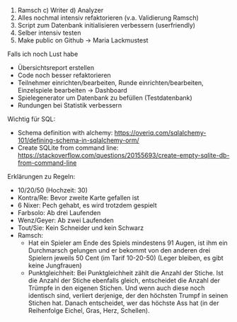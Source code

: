 1. Ramsch
    c) Writer
    d) Analyzer
2. Alles nochmal intensiv refaktorieren (v.a. Validierung Ramsch)
3. Script zum Datenbank initialisieren verbessern (userfriendly)
4. Selber intensiv testen
5. Make public on Github -> Maria Lackmustest


Falls ich noch Lust habe
- Übersichtsreport erstellen
- Code noch besser refaktorieren
- Teilnehmer einrichten/bearbeiten, Runde einrichten/bearbeiten, Einzelspiele bearbeiten -> Dashboard
- Spielegenerator um Datenbank zu befüllen (Testdatenbank)
- Rundungen bei Statistik verbessern
 
 Wichtig für SQL:
 - Schema definition with alchemy: https://overiq.com/sqlalchemy-101/defining-schema-in-sqlalchemy-orm/
 - Create SQLite from command line: https://stackoverflow.com/questions/20155693/create-empty-sqlite-db-from-command-line
  
 Erklärungen zu Regeln:
- 10/20/50 (Hochzeit: 30)
- Kontra/Re: Bevor zweite Karte gefallen ist
- 6 Nixer: Pech gehabt, es wird trotzdem gespielt
- Farbsolo: Ab drei Laufenden
- Wenz/Geyer: Ab zwei Laufenden
- Tout/Sie: Kein Schneider und kein Schwarz
- Ramsch: 
  - Hat ein Spieler am Ende des Spiels mindestens 91 Augen, ist ihm ein Durchmarsch gelungen und er bekommt von den 
    anderen drei Spielern jeweils 50 Cent (im Tarif 10-20-50) (Leger bleiben, es gibt keine Jungfrauen)
  - Punktgleichheit: Bei Punktgleichheit zählt die Anzahl der Stiche. Ist die Anzahl der Stiche ebenfalls gleich, 
    entscheidet die Anzahl der Trümpfe in den eigenen Stichen. Und wenn auch diese noch identisch sind, verliert 
    derjenige, der den höchsten Trumpf in seinen Stichen hat. Danach entscheidet, wer das höchste Ass hat (in der 
    Reihenfolge Eichel, Gras, Herz, Schellen).
 
 
 
